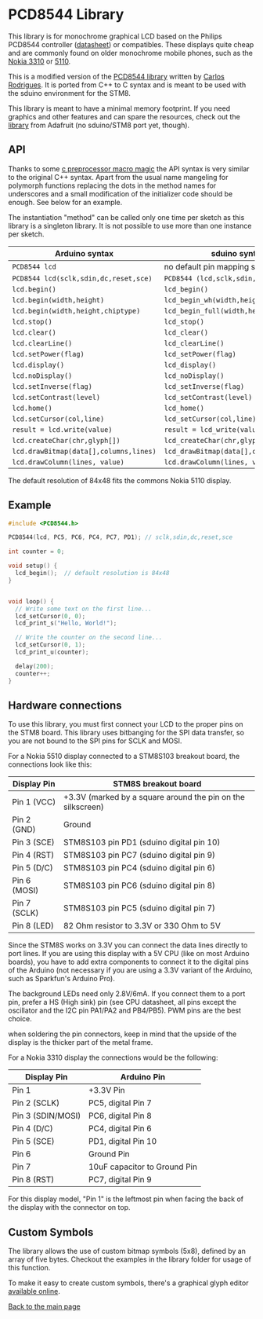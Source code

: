 # PCD8544 Library

This library is for monochrome graphical LCD based on the Philips PCD8544
controller
([datasheet](https://github.com/carlosefr/pcd8544/blob/docs/docs/pcd8544.pdf?raw=true))
or compatibles. These displays quite cheap and are commonly found on older monochrome mobile
phones, such as the [Nokia 3310](http://en.wikipedia.org/wiki/Nokia_3310) or
[5110](http://en.wikipedia.org/wiki/Nokia_5110).

This is a modified version of the
[PCD8544 library](https://github.com/carlosefr/pcd8544) written by
[Carlos Rodrigues](https://github.com/carlosefr). It is ported from C++ to C
syntax and is meant to be used with the sduino environment for the STM8.

This library is meant to have a minimal memory footprint. If you need
graphics and other features and can spare the resources, check out the
[library](https://github.com/adafruit/Adafruit-PCD8544-Nokia-5110-LCD-library)
from Adafruit (no sduino/STM8 port yet, though).


## API


Thanks to some [c preprocessor macro magic](macro.html) the API syntax is
very similar to the original C++ syntax. Apart from the usual name mangeling
for polymorph functions replacing the dots in the method names for
underscores and a small modification of the initializer code should be
enough. See below for an example.

The instantiation "method" can be called only one time per sketch as this
library is a singleton library. It is not possible to use more than one
instance per sketch.


Arduino syntax				|sduino syntax
------------------------------		|---------------------
`PCD8544 lcd`				|no default pin mapping supported
`PCD8544 lcd(sclk,sdin,dc,reset,sce)`	|`PCD8544 (lcd,sclk,sdin,dc,reset,sce)`
`lcd.begin()`				|`lcd_begin()`
`lcd.begin(width,height)`		|`lcd_begin_wh(width,height)`
`lcd.begin(width,height,chiptype)`	|`lcd_begin_full(width,height,chiptype)`
`lcd.stop()`				|`lcd_stop()`
`lcd.clear()`				|`lcd_clear()`
`lcd.clearLine()`			|`lcd_clearLine()`
`lcd.setPower(flag)`			|`lcd_setPower(flag)`
`lcd.display()`				|`lcd_display()`
`lcd.noDisplay()`			|`lcd_noDisplay()`
`lcd.setInverse(flag)`			|`lcd_setInverse(flag)`
`lcd.setContrast(level)`		|`lcd_setContrast(level)`
`lcd.home()`				|`lcd_home()`
`lcd.setCursor(col,line)`		|`lcd_setCursor(col,line)`
`result = lcd.write(value)`		|`result = lcd_write(value)`
`lcd.createChar(chr,glyph[])`		|`lcd_createChar(chr,glyph)`
`lcd.drawBitmap(data[],columns,lines)`	|`lcd_drawBitmap(data[],columns,lines)`
`lcd.drawColumn(lines, value)`		|`lcd.drawColumn(lines, value)`

The default resolution of 84x48 fits the commons Nokia 5110 display.


## Example

```c
#include <PCD8544.h>

PCD8544(lcd, PC5, PC6, PC4, PC7, PD1); // sclk,sdin,dc,reset,sce

int counter = 0;

void setup() {
  lcd_begin();	// default resolution is 84x48
}


void loop() {
  // Write some text on the first line...
  lcd_setCursor(0, 0);
  lcd_print_s("Hello, World!");

  // Write the counter on the second line...
  lcd_setCursor(0, 1);
  lcd_print_u(counter);

  delay(200);
  counter++;
}
```




## Hardware connections

To use this library, you must first connect your LCD to the proper pins on
the STM8 board. This library uses bitbanging for the SPI data transfer, so
you are not bound to the SPI pins for SCLK and MOSI.

For a Nokia 5510 display connected to a STM8S103 breakout board, the
connections look like this:

Display Pin	| STM8S breakout board
----------------|------------
Pin 1 (VCC)	| +3.3V (marked by a square around the pin on the silkscreen)
Pin 2 (GND)	| Ground
Pin 3 (SCE)	| STM8S103 pin PD1 (sduino digital pin 10)
Pin 4 (RST)	| STM8S103 pin PC7 (sduino digital pin 9)
Pin 5 (D/C)	| STM8S103 pin PC4 (sduino digital pin 6)
Pin 6 (MOSI)	| STM8S103 pin PC6 (sduino digital pin 8)
Pin 7 (SCLK)	| STM8S103 pin PC5 (sduino digital pin 7)
Pin 8 (LED)	| 82 Ohm resistor to 3.3V or 330 Ohm to 5V

Since the STM8S works on 3.3V you can connect the data lines directly to
port lines. If you are using this display with a 5V CPU (like on most
Arduino boards), you have to add extra components to connect it to the
digital pins of the Arduino (not necessary if you are using a 3.3V
variant of the Arduino, such as Sparkfun's Arduino Pro).

The background LEDs need only 2.8V/6mA. If you connect them to a port pin,
prefer a HS (High sink) pin (see CPU datasheet, all pins except the
oscillator and the I2C pin PA1/PA2 and PB4/PB5). PWM pins are the best
choice.

when soldering the pin connectors, keep in mind that the upside of the
display is the thicker part of the metal frame.


For a Nokia 3310 display the connections would be the following:

Display Pin       | Arduino Pin
------------------|------------
Pin 1             | +3.3V Pin
Pin 2 (SCLK)      | PC5, digital Pin 7
Pin 3 (SDIN/MOSI) | PC6, digital Pin 8
Pin 4 (D/C)       | PC4, digital Pin 6
Pin 5 (SCE)       | PD1, digital Pin 10
Pin 6             | Ground Pin
Pin 7             | 10uF capacitor to Ground Pin
Pin 8 (RST)       | PC7, digital Pin 9

For this display model, "Pin 1" is the leftmost pin when facing the back of
the display with the connector on top.


## Custom Symbols

The library allows the use of custom bitmap symbols (5x8), defined by an
array of five bytes. Checkout the examples in the library folder for usage
of this function.

To make it easy to create custom symbols, there's a
graphical glyph editor [available online](http://carlosefr.github.io/pcd8544/).


[Back to the main page](../index.html)
